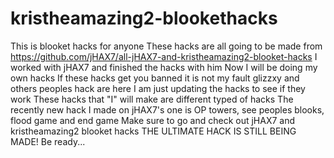 # kristheamazing2-blookethacks
This is blooket hacks for anyone 
These hacks are all going to be made from https://github.com/jHAX7/all-jHAX7-and-kristheamazing2-blooket-hacks
I worked with jHAX7 and finished the hacks with him
Now I will be doing my own hacks
If these hacks get you banned it is not my fault glizzxy and others peoples hack are here
I am just updating the hacks to see if they work 
These hacks that "I" will make are different typed of hacks
The recently new hack I made on jHAX7's one is OP towers, see peoples blooks, flood game and end game
Make sure to go and check out jHAX7 and kristheamazing2 blooket hacks
THE ULTIMATE HACK IS STILL BEING MADE!
Be ready...
